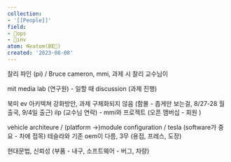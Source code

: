 ```yaml
---
collection:
- '[[People]]'
field:
- 🐙ops
- 🐢inv
atom: 👓atom(BE🔄)
created: '2023-08-08'
---
```


찰리 파인 (pi) / Bruce cameron, mmi, 과제 시 찰리 교수님이 

mit media lab (연구원) - 일할 때 discussion (과제 진행)

북미 ev 아키텍쳐 강화방안, 과제 구체화되지 않음 (함몰 - 좁게만 보는걸, 8/27-28 월 출국, 9/4일 출근)
ilp (교수님 연락) - mmi와 프로젝트 (오픈 맴버십 - 회원 )

vehicle architeure / (platform ->)module configuration / tesla (software가 중요 - 차에 접목) 테슬라와 기존 oem이 다름, 3무 (용접, 프레스, 도장)

현대문법, 신뢰성 (부품 - 내구, 소프트웨어 - 버그, 차량)

